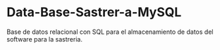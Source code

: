 # Data-Base-Sastrer-a-MySQL
Base de datos relacional con SQL para el almacenamiento de datos del software para la sastreria.
